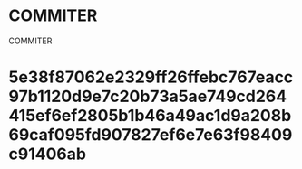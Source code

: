 # COMMITER
COMMITER






# 5e38f87062e2329ff26ffebc767eacc97b1120d9e7c20b73a5ae749cd264415ef6ef2805b1b46a49ac1d9a208b69caf095fd907827ef6e7e63f98409c91406ab
